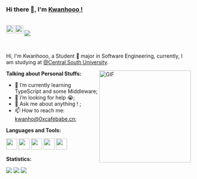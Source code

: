 ### Hi there 👋, I'm [Kwanhooo !](https://0xcafebabe.cn) 

<br/>

<a href="https://www.zhihu.com/people/hao-hao-57-40">
  <img align="left" alt="Zhihu" width="22px" src="https://cdn2.iconfinder.com/data/icons/social-media-flat-7/64/Social-media_Zhihu-512.png" />
</a>
<a href="https://space.bilibili.com/76717041">
  <img align="left" alt="Bilibili" width="22px" src="https://cdn0.iconfinder.com/data/icons/social-media-logo-4/32/Social_Media_bilibili-512.png" />
</a>


![](https://visitor-badge.glitch.me/badge?page_id=Kwanhooo.Kwanhooo)

<br/>

Hi, I'm Kwanhooo, a Student 🎒 major in Software Engineering, currently, I am studying at [@Central South University](https://www.csu.edu.cn/).

  <img align="right" alt="GIF" height="250" src="https://s2.loli.net/2022/01/18/U3qipmn6hGwe9OD.gif"/>

**Talking about Personal Stuffs:**

- 🌱 I’m currently learning TypeScript and some Middleware; 
- 🤔 I’m looking for help 😭;
- 💬 Ask me about anything ! ;
- 📫 How to reach me: kwanho@0xcafebabe.cn;

**Languages and Tools:**  

<code><img height="30" src="https://cdn4.iconfinder.com/data/icons/logos-and-brands/512/181_Java_logo_logos-512.png"></code>
<code><img height="30" src="https://cdn-icons-png.flaticon.com/512/5968/5968381.png"></code>
<code><img height="30" src="https://cdn-icons-png.flaticon.com/512/5968/5968292.png"></code>
<code><img height="30" src="https://cdn-icons-png.flaticon.com/512/6132/6132222.png"></code>
<code><img height="30" src="https://cdn3.iconfinder.com/data/icons/social-media-2169/24/social_media_social_media_logo_git-128.png"></code>

**Statistics:** 

![](https://github-readme-stats.vercel.app/api?username=Kwanhooo&theme=radical&show_icons=true&count_private=true&include_all_commits=true) ![](https://github-readme-stats.vercel.app/api/top-langs/?username=Kwanhooo&hide=html&layout=compact&theme=radical)
![](https://github-profile-summary-cards.vercel.app/api/cards/profile-details?username=Kwanhooo&theme=monokai&count_private=true&include_all_commits=true)
